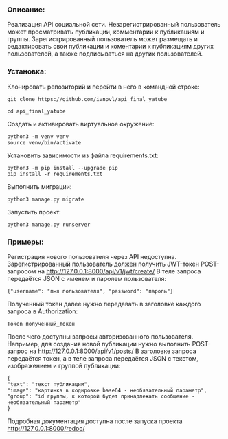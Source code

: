 ### Описание:

Реализация API социальной сети. 
Незарегистрированный пользователь может просматривать публикации, комментарии к публикациям и группы.
Зарегистрированный пользователь может размещать и редактировать свои публикации 
и коментарии к публикациям других пользователей, а также подписываться на других пользователей.

### Установка:

Клонировать репозиторий и перейти в него в командной строке:

```
git clone https://github.com/ivnpvl/api_final_yatube
```

```
cd api_final_yatube
```

Cоздать и активировать виртуальное окружение:

```
python3 -m venv venv
source venv/bin/activate
```

Установить зависимости из файла requirements.txt:

```
python3 -m pip install --upgrade pip
pip install -r requirements.txt
```

Выполнить миграции:

```
python3 manage.py migrate
```

Запустить проект:

```
python3 manage.py runserver
```

### Примеры:

Регистрация нового пользователя через API недоступна.
Зарегистрированный пользователь должен получить JWT-токен POST-запросом на http://127.0.0.1:8000/api/v1/jwt/create/
В теле запроса передаётся JSON с именем и паролем пользователя:

```
{"username": "пмя пользователя", "password": "пароль"}
```

Полученный токен далее нужно передавать в заголовке каждого запроса в Authorization:

```
Token полученный_токен
```

После чего доступны запросы авторизованного пользователя.
Например, для создания новой публикации нужно выполнить POST-запрос на http://127.0.0.1:8000/api/v1/posts/
В заголовке запроса передаётся токен, а в теле запроса передаётся JSON с текстом, изображением и группой публикации:

```
{
"text": "текст публикации",
"image": "картинка в кодировке base64 - необязательный параметр",
"group": "id группы, к которой будет принадлежать сообщение - необязательный параметр"
}
```

Подробная документация доступна после запуска проекта http://127.0.0.1:8000/redoc/